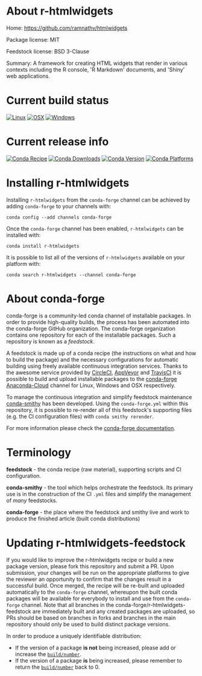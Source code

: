 About r-htmlwidgets
===================

Home: https://github.com/ramnathv/htmlwidgets

Package license: MIT

Feedstock license: BSD 3-Clause

Summary: A framework for creating HTML widgets that render in various contexts including the R console, 'R Markdown' documents, and 'Shiny' web applications.



Current build status
====================

[![Linux](https://img.shields.io/circleci/project/github/conda-forge/r-htmlwidgets-feedstock/master.svg?label=Linux)](https://circleci.com/gh/conda-forge/r-htmlwidgets-feedstock)
[![OSX](https://img.shields.io/travis/conda-forge/r-htmlwidgets-feedstock/master.svg?label=macOS)](https://travis-ci.org/conda-forge/r-htmlwidgets-feedstock)
[![Windows](https://img.shields.io/appveyor/ci/conda-forge/r-htmlwidgets-feedstock/master.svg?label=Windows)](https://ci.appveyor.com/project/conda-forge/r-htmlwidgets-feedstock/branch/master)

Current release info
====================
[![Conda Recipe](https://img.shields.io/badge/recipe-r--htmlwidgets-green.svg)](https://anaconda.org/conda-forge/r-htmlwidgets)
[![Conda Downloads](https://img.shields.io/conda/dn/conda-forge/r-htmlwidgets.svg)](https://anaconda.org/conda-forge/r-htmlwidgets)
[![Conda Version](https://img.shields.io/conda/vn/conda-forge/r-htmlwidgets.svg)](https://anaconda.org/conda-forge/r-htmlwidgets)
[![Conda Platforms](https://img.shields.io/conda/pn/conda-forge/r-htmlwidgets.svg)](https://anaconda.org/conda-forge/r-htmlwidgets)

Installing r-htmlwidgets
========================

Installing `r-htmlwidgets` from the `conda-forge` channel can be achieved by adding `conda-forge` to your channels with:

```
conda config --add channels conda-forge
```

Once the `conda-forge` channel has been enabled, `r-htmlwidgets` can be installed with:

```
conda install r-htmlwidgets
```

It is possible to list all of the versions of `r-htmlwidgets` available on your platform with:

```
conda search r-htmlwidgets --channel conda-forge
```


About conda-forge
=================

conda-forge is a community-led conda channel of installable packages.
In order to provide high-quality builds, the process has been automated into the
conda-forge GitHub organization. The conda-forge organization contains one repository
for each of the installable packages. Such a repository is known as a *feedstock*.

A feedstock is made up of a conda recipe (the instructions on what and how to build
the package) and the necessary configurations for automatic building using freely
available continuous integration services. Thanks to the awesome service provided by
[CircleCI](https://circleci.com/), [AppVeyor](http://www.appveyor.com/)
and [TravisCI](https://travis-ci.org/) it is possible to build and upload installable
packages to the [conda-forge](https://anaconda.org/conda-forge)
[Anaconda-Cloud](http://docs.anaconda.org/) channel for Linux, Windows and OSX respectively.

To manage the continuous integration and simplify feedstock maintenance
[conda-smithy](http://github.com/conda-forge/conda-smithy) has been developed.
Using the ``conda-forge.yml`` within this repository, it is possible to re-render all of
this feedstock's supporting files (e.g. the CI configuration files) with ``conda smithy rerender``.

For more information please check the [conda-forge documentation](https://conda-forge.org/docs/).

Terminology
===========

**feedstock** - the conda recipe (raw material), supporting scripts and CI configuration.

**conda-smithy** - the tool which helps orchestrate the feedstock.
                   Its primary use is in the construction of the CI ``.yml`` files
                   and simplify the management of *many* feedstocks.

**conda-forge** - the place where the feedstock and smithy live and work to
                  produce the finished article (built conda distributions)


Updating r-htmlwidgets-feedstock
================================

If you would like to improve the r-htmlwidgets recipe or build a new
package version, please fork this repository and submit a PR. Upon submission,
your changes will be run on the appropriate platforms to give the reviewer an
opportunity to confirm that the changes result in a successful build. Once
merged, the recipe will be re-built and uploaded automatically to the
`conda-forge` channel, whereupon the built conda packages will be available for
everybody to install and use from the `conda-forge` channel.
Note that all branches in the conda-forge/r-htmlwidgets-feedstock are
immediately built and any created packages are uploaded, so PRs should be based
on branches in forks and branches in the main repository should only be used to
build distinct package versions.

In order to produce a uniquely identifiable distribution:
 * If the version of a package **is not** being increased, please add or increase
   the [``build/number``](http://conda.pydata.org/docs/building/meta-yaml.html#build-number-and-string).
 * If the version of a package **is** being increased, please remember to return
   the [``build/number``](http://conda.pydata.org/docs/building/meta-yaml.html#build-number-and-string)
   back to 0.